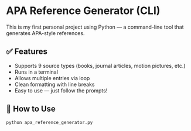 # APA Reference Generator (CLI)

This is my first personal project using Python — a command-line tool that generates APA-style references.

## ✅ Features

- Supports 9 source types (books, journal articles, motion pictures, etc.)
- Runs in a terminal
- Allows multiple entries via loop
- Clean formatting with line breaks
- Easy to use — just follow the prompts!

## 🔧 How to Use

```bash
python apa_reference_generator.py
